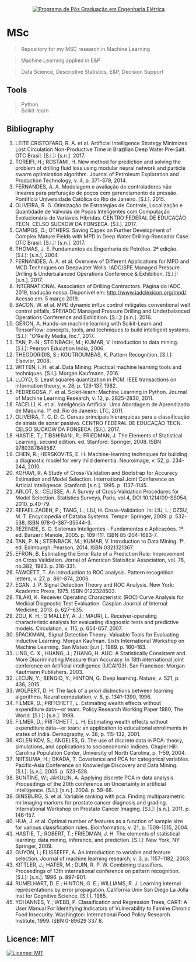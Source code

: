 <center><a href="http://dippg.cefet-rj.br/ppeel/index.php/component/content/article?id=97&Itemid=101">
<img src="https://encrypted-tbn0.gstatic.com/images?q=tbn:ANd9GcRq6GeKCRURdECL3CeF6FLs45GoAsbYkFjSMCp_C9Ef_ECUV6KW" title="PPEEL" alt="Programa de Pós Graduação em Engenharia Elétrica"></a></center>

# MSc

> Repository for my MSC research in Machine Learning

> Machine Learning applied in E&P

> Data Science, Descriptive Statistics, E&P, Decision Support

## Tools
> Python <br>
> Scikit-learn

## Bibliography

1.	LEITE CRISTOFARO, R. A. et al. Artificial Intelligence Strategy Minimizes Lost Circulation Non-Productive Time in Brazilian Deep Water Pre-Salt. OTC Brasil. [S.l.]: [s.n.]. 2017.
2.	TOREIFI, H.; ROSTAMI, H. New method for prediction and solving the problem of drilling fluid loss using modular neural network and particle swarm optimization algorithm. Journal of Petroleum Exploration and Production Technology, v. 4, p. 371-379, 2014.
3.	FERNANDES, A. A. Modelagem e avaliação de controladores não lineares para perfuração de poços com gerenciamento de pressão. Pontifícia Universidade Católica do Rio de Janeiro. [S.l.]. 2015.
4.	OLIVEIRA, R. G. Otimização de Estratégias de Controle, Localização e Quantidade de Válvulas de Poços Inteligentes com Computação Evolucionária de Variáveis Híbridas. CENTRO FEDERAL DE EDUCAÇÃO TECN. CELSO SUCKOW DA FONSECA. [S.l.]. 2017.
5.	CAMPOS, O.; OTHERS. Saving Capex on Further Development of Complex Mature Fields with MPD in Deep Water Drilling-Roncador Case. OTC Brasil. [S.l.]: [s.n.]. 2017.
6.	THOMAS, J. E. Fundamentos de Engenharia de Petróleo. 2ª edição. [S.l.]: [s.n.], 2004.
7.	FERNANDES, A. A. et al. Overview of Different Applications for MPD and MCD Techniques on Deepwater Wells. IADC/SPE Managed Pressure Drilling & Underbalanced Operations Conference & Exhibition. [S.l.]: [s.n.]. 2017.
8.	INTERNATIONAL Association of Drilling Contractors. Página do IADC, 2019, tradução nossa. Disponivel em: <http://www.iadclexicon.org/mpd/>. Acesso em: 5 março 2019.
9.	BACON, W. et al. MPD dynamic influx control mitigates conventional well control pitfalls. SPE/IADC Managed Pressure Drilling and Underbalanced Operations Conference and Exhibition. [S.l.]: [s.n.]. 2016.
10.	GÉRON, A. Hands-on machine learning with Scikit-Learn and TensorFlow: concepts, tools, and techniques to build intelligent systems. [S.l.]: "O'Reilly Media, Inc.", 2017.
11.	TAN, P.-N.; STEINBACH, M.; KUMAR, V. Introduction to data mining. [S.l.]: Pearson Education India, 2006.
12.	THEODORIDIS, S.; KOUTROUMBAS, K. Pattern Recognition. [S.l.]: Elsevier, 2008.
13.	WITTEN, I. H. et al. Data Mining: Practical machine learning tools and techniques. [S.l.]: Morgan Kaufmann, 2016.
14.	LLOYD, S. Least squares quantization in PCM. IEEE transactions on information theory, v. 28, p. 129-137, 1982.
15.	PEDREGOSA, F. et al. Scikit-learn: Machine Learning in Python. Journal of Machine Learning Research, v. 12, p. 2825-2830, 2011.
16.	FACELLI, K. et al. Inteligência Artificial: Uma Abordagem de Aprendizado de Maquina. 1°. ed. Rio de Janeiro: LTC, 2011.
17.	OLIVEIRA, T. C. D. C. Curvas principais hierárquicas para a classificação de sinais de sonar passivo. CENTRO FEDERAL DE EDUCAÇÃO TECN. CELSO SUCKOW DA FONSECA. [S.l.]. 2017.
18.	HASTIE, T.; TIBSHIRANI, R.; FRIEDMAN, J. The Elements of Statistical Learning. second edition. ed. Stanford: Springer, 2008. ISBN 9780387848587.
19.	CHEN, R.; HERSKOVITS, E. H. Machine-learning techniques for building a diagnostic model for very mild dementia. Neuroimage, v. 52, p. 234-244, 2010.
20.	KOHAVI, R. A Study of Cross-Validation and Bootstrap for Accuracy Estimation and Model Selection. International Joint Conference on Articial Intelligence. Stanford: [s.n.]. 1995. p. 1137–1145.
21.	ARLOT, S.; CELISSE, A. A Survey of Cross-Validation Procedures for Model Selection. Statistics Surveys, Paris, vol.4, DOI:10.1214/09-SS054, 2010. p.40-79.
22.	REFAEILZADEH, P.; TANG, L.; LIU, H. Cross-Validation. In: LIU, L.; OZSU, M. T. Encyclopedia of Databa Systems. Tempe: Springer, 2009. p. 532-538. ISBN 978-0-387-35544-3.
23.	REZENDE, S. O. Sistemas Inteligentes - Fundamentos e Aplicações. 1ª. ed. Barueri: Manole, 2005. p. 109-111. ISBN 85-204-1683-7.
24.	TAN, P. N.; STEINBACK, M.; KUMAR, V. Introduction to Data Mining. 1ª. ed. Edimburgh: Pearson, 2014. ISBN 0321321367.
25.	EFRON, B. Estimating the Error Rate of a Prediction Rule: Improvement on Cross Validation. Jornal of American Statisitcal Association, vol. 78, no.382, 1983. p. 316-331.
26.	FAWCETT, T. An introduction to ROC analysis. Pattern recognition letters, v. 27, p. 861-874, 2006.
27.	EGAN, J. P. Signal Detection Theory and ROC Analysis. New York: Academic Press, 1975. ISBN 0122328503.
28.	TILAKI, K. Receiver Operating Characteristic (ROC) Curve Analysis for Medical Diagnostic Test Evaluation. Caspian Journal of Internal Medicine, 2013. p. 627–635.
29.	ZOU, K. H.; O’MALLEY, A. J.; MAURI, L. Receiver-operating characteristic analysis for evaluating diagnostic tests and predictive models. Circulation, v. 115, p. 654-657, 2007.
30.	SPACKMAN,. Signal Detection Theory: Valuable Tools for Evaluating Inductive Learning. Morgan Kaufman. Sixth International Workshop on Machine Learning. San Mateo: [s.n.]. 1989. p. 160–163.
31.	LING, C. X.; HUANG, J.; ZHANG, H. AUC: A Statistically Consistent and More Discriminating Measure than Accuracy. In 18th international joint conference on Artificial intelligence (IJCAI'03). San Francisco: Morgan Kaufmann Publishers. 2003.
32.	LECUN, Y.; BENGIO, Y.; HINTON, G. Deep learning. Nature, v. 521, p. 436, 2015.
33.	WOLPERT, D. H. The lack of a priori distinctions between learning algorithms. Neural computation, v. 8, p. 1341-1390, 1996.
34.	FILMER, D.; PRITCHETT, L. Estimating wealth effects without expenditure data—or tears. Policy Research Working Paper 1980, The World. [S.l.]: [s.n.]. 1998.
35.	FILMER, D.; PRITCHETT, L. H. Estimating wealth effects without expenditure data—or tears: an application to educational enrollments in states of India. Demography, v. 38, p. 115-132, 2001.
36.	KOLENIKOV, S.; ANGELES, G. The use of discrete data in PCA: theory, simulations, and applications to socioeconomic indices. Chapel Hill: Carolina Population Center, University of North Carolina, p. 1-59, 2004.
37.	NIITSUMA, H.; OKADA, T. Covariance and PCA for categorical variables. Pacific-Asia Conference on Knowledge Discovery and Data Mining. [S.l.]: [s.n.]. 2005. p. 523-528.
38.	BUNTINE, W.; JAKULIN, A. Applying discrete PCA in data analysis. Proceedings of the 20th conference on Uncertainty in artificial intelligence. [S.l.]: [s.n.]. 2004. p. 59-66.
39.	GINSBURG, S. et al. Variable ranking with pca: Finding multiparametric mr imaging markers for prostate cancer diagnosis and grading. International Workshop on Prostate Cancer Imaging. [S.l.]: [s.n.]. 2011. p. 146-157.
40.	HUA, J. et al. Optimal number of features as a function of sample size for various classification rules. Bioinformatics, v. 21, p. 1509-1515, 2004.
41.	HASTIE, T.; ROBERT, T.; FRIEDMAN, J. H. The elements of statistical learning: data mining, inference, and prediction. [S.l.]: New York, NY: Springer, 2009.
42.	GUYON, I.; ELISSEEFF, A. An introduction to variable and feature selection. Journal of machine learning research, v. 3, p. 1157-1182, 2003.
43.	KITTLER, J.; HATER, M.; DUIN, R. P. W. Combining classifiers. Proceedings of 13th international conference on pattern recognition. [S.l.]: [s.n.]. 1996. p. 897-901.
44.	RUMELHART, D. E.; HINTON, G. E.; WILLIAMS, R. J. Learning internal representations by error propagation. California Univ San Diego La Jolla Inst for Cognitive Science. [S.l.]. 1985.
45.	YOHANNES, Y.; WEBB, P. Classification and Regression Trees, CART: A User Manual For Identifying Indicators of Vulnerability to Famine Chronic Food Insecurity. Washington: International Food Policy Research Institute, 1999. ISBN 0-89629 337 8.

## Licence: MIT
[![License: MIT](https://img.shields.io/badge/License-MIT-yellow.svg)](https://opensource.org/licenses/MIT)

